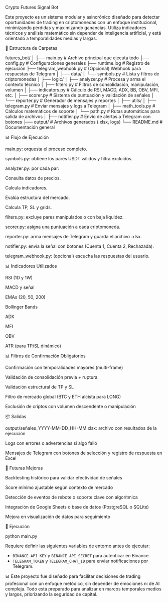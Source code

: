 Crypto Futures Signal Bot

Este proyecto es un sistema modular y asincrónico diseñado para detectar oportunidades de trading en criptomonedas con un enfoque institucional, minimizando pérdidas y maximizando ganancias. Utiliza indicadores técnicos y análisis matemático sin depender de inteligencia artificial, y está orientado a temporalidades medias y largas.

📂 Estructura de Carpetas

futures_bot/
│
├── main.py                         # Archivo principal que ejecuta todo
├── config.py                       # Configuraciones generales
├── runtime.log                     # Registro de ejecución
├── telegram_webhook.py             # (Opcional) Webhook para respuestas de Telegram
│
├── data/
│   └── symbols.py               # Lista y filtros de criptomonedas
│
├── logic/
│   ├── analyzer.py              # Procesa y arma el contexto técnico
│   ├── filters.py               # Filtros de consolidación, manipulación, volumen
│   ├── indicators.py            # Cálculo de RSI, MACD, ADX, BB, OBV, MFI, etc.
│   ├── scorer.py                # Sistema de puntuación y validación de señales
│   └── reporter.py              # Generador de mensajes y reportes
│
├── utils/
│   ├── telegram.py              # Enviar mensajes y logs a Telegram
│   ├── math_tools.py            # Cálculos matemáticos de soporte
│   └── path.py                  # Rutas automáticas para salida de archivos
│
├── notifier.py                     # Envío de alertas a Telegram con botones
├── output/                         # Archivos generados (.xlsx, logs)
└── README.md                       # Documentación general

📊 Flujo de Ejecución

main.py: orquesta el proceso completo.

symbols.py: obtiene los pares USDT válidos y filtra excluidos.

analyzer.py: por cada par:

Consulta datos de precios.

Calcula indicadores.

Evalúa estructura del mercado.

Calcula TP, SL y grids.

filters.py: excluye pares manipulados o con baja liquidez.

scorer.py: asigna una puntuación a cada criptomoneda.

reporter.py: arma mensajes de Telegram y guarda el archivo .xlsx.

notifier.py: envía la señal con botones (Cuenta 1, Cuenta 2, Rechazada).

telegram_webhook.py: (opcional) escucha las respuestas del usuario.

📊 Indicadores Utilizados

RSI (1D y 1W)

MACD y señal

EMAs (20, 50, 200)

Bollinger Bands

ADX

MFI

OBV

ATR (para TP/SL dinámico)

📊 Filtros de Confirmación Obligatorios

Confirmación con temporalidades mayores (multi-frame)

Validación de consolidación previa + ruptura

Validación estructural de TP y SL

Filtro de mercado global (BTC y ETH alcista para LONG)

Exclusión de criptos con volumen descendente o manipulación

📦 Salidas

output/señales_YYYY-MM-DD_HH-MM.xlsx: archivo con resultados de la ejecución

Logs con errores o advertencias si algo falló

Mensajes de Telegram con botones de selección y registro de respuesta en Excel

📅 Futuras Mejoras

Backtesting histórico para validar efectividad de señales

Score mínimo ajustable según contexto de mercado

Detección de eventos de rebote o soporte clave con algorítmica

Integración de Google Sheets o base de datos (PostgreSQL o SQLite)

Mejora en visualización de datos para seguimiento

🚀 Ejecución

python main.py

Requiere definir las siguientes variables de entorno antes de ejecutar:

- `BINANCE_API_KEY` y `BINANCE_API_SECRET` para autenticar en Binance.
- `TELEGRAM_TOKEN` y `TELEGRAM_CHAT_ID` para enviar notificaciones por Telegram.

📊 Este proyecto fue diseñado para facilitar decisiones de trading profesional con un enfoque metódico, sin depender de emociones ni de AI compleja. Todo está preparado para analizar en marcos temporales medios y largos, priorizando la seguridad de capital.
